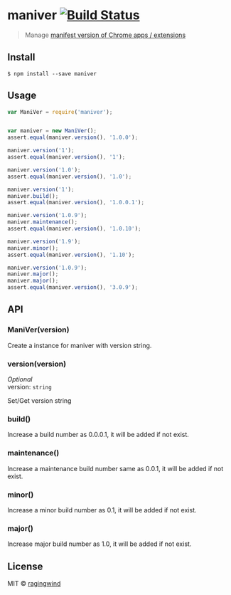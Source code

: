 # maniver [![Build Status](https://travis-ci.org/ragingwind/maniver.svg?branch=master)](https://travis-ci.org/ragingwind/maniver)

> Manage [manifest version of Chrome apps / extensions](https://developer.chrome.com/apps/manifest/version)


## Install

```
$ npm install --save maniver
```


## Usage

```js
var ManiVer = require('maniver');


var maniver = new ManiVer();
assert.equal(maniver.version(), '1.0.0');

maniver.version('1');
assert.equal(maniver.version(), '1');

maniver.version('1.0');
assert.equal(maniver.version(), '1.0');

maniver.version('1');
maniver.build();
assert.equal(maniver.version(), '1.0.0.1');

maniver.version('1.0.9');
maniver.maintenance();
assert.equal(maniver.version(), '1.0.10');

maniver.version('1.9');
maniver.minor();
assert.equal(maniver.version(), '1.10');

maniver.version('1.0.9');
maniver.major();
maniver.major();
assert.equal(maniver.version(), '3.0.9');
```


## API

### ManiVer(version)

Create a instance for maniver with version string.

### version(version)

*Optional*  
version: `string`

Set/Get version string

### build()

Increase a build number as 0.0.0.1, it will be added if not exist.

### maintenance()

Increase a maintenance build number same as 0.0.1, it will be added if not exist.

### minor()

Increase a minor build number as 0.1, it will be added if not exist.

### major()

Increase major build number as 1.0, it will be added if not exist.

## License

MIT © [ragingwind](http://ragingwind.me)
